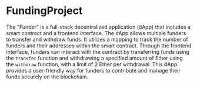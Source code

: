 # FundingProject
The "Funder" is a full-stack decentralized application (dApp) that includes a smart contract and a frontend interface. The dApp allows multiple funders to transfer and withdraw funds. It utilizes a mapping to track the number of funders and their addresses within the smart contract. Through the frontend interface, funders can interact with the contract by transferring funds using the `transfer` function and withdrawing a specified amount of Ether using the `withdraw` function, with a limit of 2 Ether per withdrawal. This dApp provides a user-friendly way for funders to contribute and manage their funds securely on the blockchain.
